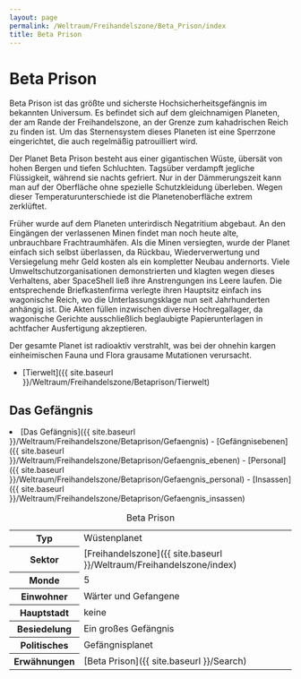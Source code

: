 ```yaml
---
layout: page
permalink: /Weltraum/Freihandelszone/Beta_Prison/index
title: Beta Prison
---
```



# Beta Prison


Beta Prison ist das größte und sicherste Hochsicherheitsgefängnis im bekannten Universum. Es befindet sich auf dem gleichnamigen Planeten, der am Rande der Freihandelszone, an der Grenze zum kahadrischen Reich zu finden ist. Um das Sternensystem dieses Planeten ist eine Sperrzone eingerichtet, die auch regelmäßig patrouilliert wird.

Der Planet Beta Prison besteht aus einer gigantischen Wüste, übersät von hohen Bergen und tiefen Schluchten. Tagsüber verdampft jegliche Flüssigkeit, während sie nachts gefriert. Nur in der Dämmerungszeit kann man auf der Oberfläche ohne spezielle Schutzkleidung überleben. Wegen dieser Temperaturunterschiede ist die Planetenoberfläche extrem zerklüftet.

Früher wurde auf dem Planeten unterirdisch Negatritium abgebaut. An den Eingängen der verlassenen Minen findet man noch heute alte, unbrauchbare Frachtraumhäfen. Als die Minen versiegten, wurde der Planet einfach sich selbst überlassen, da Rückbau, Wiederverwertung und Versiegelung mehr Geld kosten als ein kompletter Neubau andernorts. Viele Umweltschutzorganisationen demonstrierten und klagten wegen dieses Verhaltens, aber SpaceShell ließ ihre Anstrengungen ins Leere laufen. Die entsprechende Briefkastenfirma verlegte ihren Hauptsitz einfach ins wagonische Reich, wo die Unterlassungsklage nun seit Jahrhunderten anhängig ist. Die Akten füllen inzwischen diverse Hochregallager, da wagonische Gerichte ausschließlich beglaubigte Papierunterlagen in achtfacher Ausfertigung akzeptieren.

Der gesamte Planet ist radioaktiv verstrahlt, was bei der ohnehin kargen einheimischen Fauna und Flora grausame Mutationen verursacht.

- [Tierwelt]({{ site.baseurl }}/Weltraum/Freihandelszone/Betaprison/Tierwelt)

## Das Gefängnis

<li>[Das Gefängnis]({{ site.baseurl }}/Weltraum/Freihandelszone/Betaprison/Gefaengnis)
- [Gefängnisebenen]({{ site.baseurl }}/Weltraum/Freihandelszone/Betaprison/Gefaengnis_ebenen)
- [Personal]({{ site.baseurl }}/Weltraum/Freihandelszone/Betaprison/Gefaengnis_personal)
- [Insassen]({{ site.baseurl }}/Weltraum/Freihandelszone/Betaprison/Gefaengnis_insassen)

</li>


<aside>
<table data-type="planet">
<caption>Beta Prison</caption>
<tbody>
<tr><th>Typ</th><td>Wüstenplanet</td></tr>
<tr><th>Sektor</th><td>[Freihandelszone]({{ site.baseurl }}/Weltraum/Freihandelszone/index)</td></tr>
<tr><th>Monde</th><td>5</td></tr>
<tr><th>Einwohner</th><td>Wärter und Gefangene</td></tr>
<tr><th>Hauptstadt</th><td>keine</td></tr>
<tr><th>Besiedelung</th><td>Ein großes Gefängnis</td></tr>
<tr><th>Politisches</th><td>Gefängnisplanet</td></tr>
<tr><th>Erwähnungen</th><td>[Beta Prison]({{ site.baseurl }}/Search)</td></tr>
</tbody>
</table>

</aside>


